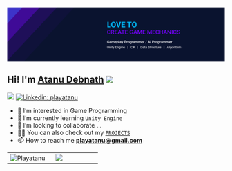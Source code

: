 <p align="center" xmlns="http://www.w3.org/1999/html">
    <br>
<img align="center" alt="Coding" style=" object-fit: cover;"    src="https://github.com/playatanu/playatanu/blob/main/gamedevplayatanu4.png?raw=true">
  <br>
</p>



<h2> Hi! I'm <a href="https://playatanu.github.io">Atanu Debnath</a> <img src="https://media.giphy.com/media/mGcNjsfWAjY5AEZNw6/giphy.gif" width="50"></h2>




![](https://komarev.com/ghpvc/?username=playatanu&color=blueviolet&label=Profile+Views)
[![Linkedin: playatanu](https://img.shields.io/badge/-playatanu-blue?style=flat-square&logo=Linkedin&logoColor=white&link=https://www.linkedin.com/in/playatanu/)](https://www.linkedin.com/in/playatanu/)


- 👀 I’m interested in Game Programming
- 🌱 I’m currently learning `Unity Engine`
- 💞️ I’m looking to collaborate ...
- 👨‍💻 You can also check out my [`PROJECTS`](https://github.com/playatanu/)
- 📫 How to reach me **playatanu@gmail.com**


<!-- #### <img src="https://media.giphy.com/media/WUlplcMpOCEmTGBtBW/giphy.gif" width="40">&nbsp; I code with...
<code><img height="20" src="https://raw.githubusercontent.com/github/explore/80688e429a7d4ef2fca1e82350fe8e3517d3494d/topics/unity/unity.png"></code>
<code><img height="20" src="https://secrethub.io/img/vs-code.svg"></code>
<code><img height="20" src="https://raw.githubusercontent.com/github/explore/80688e429a7d4ef2fca1e82350fe8e3517d3494d/topics/git/git.png"></code>

 -->
<!--
#### <img src="https://media.giphy.com/media/WUlplcMpOCEmTGBtBW/giphy.gif" width="40">&nbsp; I code with...
<code><img height="20" src="https://raw.githubusercontent.com/github/explore/80688e429a7d4ef2fca1e82350fe8e3517d3494d/topics/nodejs/nodejs.png"></code>
<code><img height="20" src="https://raw.githubusercontent.com/github/explore/80688e429a7d4ef2fca1e82350fe8e3517d3494d/topics/npm/npm.png"></code>
<code><img height="20" src="https://raw.githubusercontent.com/github/explore/80688e429a7d4ef2fca1e82350fe8e3517d3494d/topics/express/express.png"></code>
<code><img height="20" src="https://avatars.githubusercontent.com/u/10566080"></code>
<code><img height="20" src="https://raw.githubusercontent.com/github/explore/80688e429a7d4ef2fca1e82350fe8e3517d3494d/topics/git/git.png"></code>
<code><img height="20" src="https://raw.githubusercontent.com/github/explore/80688e429a7d4ef2fca1e82350fe8e3517d3494d/topics/terminal/terminal.png"></code>
<code><img height="20" src="https://avatars.githubusercontent.com/u/10251060"></code>
<code><img height="20" src="https://secrethub.io/img/vs-code.svg"></code>

<code><img height="20" src="https://raw.githubusercontent.com/github/explore/80688e429a7d4ef2fca1e82350fe8e3517d3494d/topics/mysql/mysql.png"></code>
<code><img height="20" src="https://raw.githubusercontent.com/github/explore/80688e429a7d4ef2fca1e82350fe8e3517d3494d/topics/mongodb/mongodb.png"></code>
<code><img height="20" src="https://raw.githubusercontent.com/github/explore/80688e429a7d4ef2fca1e82350fe8e3517d3494d/topics/postgresql/postgresql.png"></code>
<code><img height="20" src="https://raw.githubusercontent.com/github/explore/80688e429a7d4ef2fca1e82350fe8e3517d3494d/topics/redis/redis.png"></code>
<code><img height="20" src="https://avatars.githubusercontent.com/u/23211"></code>
<code><img height="20" src="https://raw.githubusercontent.com/github/explore/80688e429a7d4ef2fca1e82350fe8e3517d3494d/topics/aws/aws.png"></code>
<code><img height="20" src="https://raw.githubusercontent.com/github/explore/80688e429a7d4ef2fca1e82350fe8e3517d3494d/topics/azure/azure.png"></code>
<code><img height="20" src="https://raw.githubusercontent.com/github/explore/80688e429a7d4ef2fca1e82350fe8e3517d3494d/topics/firebase/firebase.png"></code> 

[<code><img height="40" src="https://github.com/playatanu/playatanu/blob/main/buymeacoffee.png?raw=true"></code>](https://www.buymeacoffee.com/playatanu)
<br>

-->



<div align="center">
<table>
<tr>
<td width="45%">
<img src="https://github-readme-streak-stats.herokuapp.com/?user=playatanu&show_icons=true&background=5A9BF000&hide_border=true" alt="Playatanu">
</td>
<td width="45%">
 <img src="https://github-readme-stats.vercel.app/api?username=playatanu&bg_color=5A9BF000include_all_commits=true&count_private=true&hide_border=true">
</table>
</div>
</td>
</tr>

<!-- [![Top Langs](https://github-readme-stats.vercel.app/api/top-langs/?username=playatanu&layout=compact)](https://github.com/playatanu/github-readme-stats)

 -->
